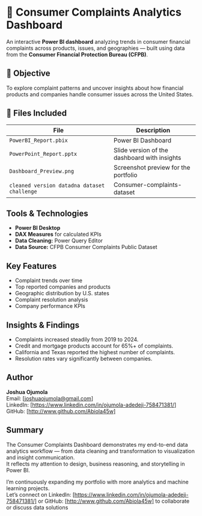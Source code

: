 # 🧩 Consumer Complaints Analytics Dashboard

An interactive **Power BI dashboard** analyzing trends in consumer financial complaints across products, issues, and geographies — built using data from the **Consumer Financial Protection Bureau (CFPB)**.


## 🧭 Objective
To explore complaint patterns and uncover insights about how financial products and companies handle consumer issues across the United States.

## 📁 Files Included
| File | Description |
|------|--------------|
| `PowerBI_Report.pbix` | Power BI Dashboard  |
| `PowerPoint_Report.pptx` | Slide version of the dashboard with insights |
| `Dashboard_Preview.png` | Screenshot preview for the portfolio |
| `cleaned version datadna dataset challenge `| Consumer-complaints-dataset 


## Tools & Technologies
- **Power BI Desktop**
- **DAX Measures** for calculated KPIs
- **Data Cleaning:** Power Query Editor
- **Data Source:** CFPB Consumer Complaints Public Dataset
  

## Key Features
- Complaint trends over time
- Top reported companies and products
- Geographic distribution by U.S. states
- Complaint resolution analysis
- Company performance KPIs


## Insights & Findings
- Complaints increased steadily from 2019 to 2024.
- Credit and mortgage products account for 65%+ of complaints.
- California and Texas reported the highest number of complaints.
- Resolution rates vary significantly between companies.


## Author
**Joshua Ojumola**  
Email: [joshuaojumola@gmail.com]  
LinkedIn: [https://www.linkedin.com/in/ojumola-adedeji-758471381/] 
GitHub: [http://www.github.com/Abiola45w]


## Summary
The Consumer Complaints Dashboard demonstrates my end-to-end data analytics workflow — from data cleaning and transformation to visualization and insight communication.  
It reflects my attention to design, business reasoning, and storytelling in Power BI.

I’m continuously expanding my portfolio with more analytics and machine learning projects.  
 Let’s connect on LinkedIn: [https://www.linkedin.com/in/ojumola-adedeji-758471381/] 
 or GitHub: [http://www.github.com/Abiola45w] to collaborate or discuss data solutions
